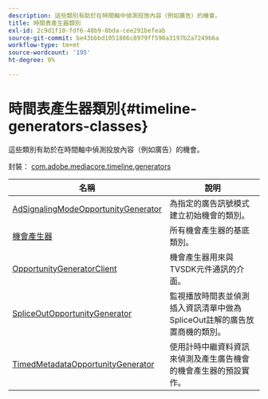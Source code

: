 ```yaml
---
description: 這些類別有助於在時間軸中偵測投放內容（例如廣告）的機會。
title: 時間表產生器類別
exl-id: 2c9d1f10-fdf6-48b9-8bda-cee291befeab
source-git-commit: be43bbbd1051886c8979ff590a3197b2a7249b6a
workflow-type: tm+mt
source-wordcount: '195'
ht-degree: 0%

---
```


# 時間表產生器類別{#timeline-generators-classes}

這些類別有助於在時間軸中偵測投放內容（例如廣告）的機會。

封裝： [com.adobe.mediacore.timeline.generators](https://help.adobe.com/en_US/primetime/api/psdk/asdoc-dhls_1.4/com/adobe/mediacore/timeline/generators/package-detail.html)

| 名稱 | 說明 |
|---|---|
| [AdSignalingModeOpportunityGenerator](https://help.adobe.com/en_US/primetime/api/psdk/asdoc-dhls_1.4/com/adobe/mediacore/timeline/generators/AdSignalingModeOpportunityGenerator.html) | 為指定的廣告訊號模式建立初始機會的類別。 |
| [機會產生器](https://help.adobe.com/en_US/primetime/api/psdk/asdoc-dhls_1.4/com/adobe/mediacore/timeline/generators/OpportunityGenerator.html) | 所有機會產生器的基底類別。 |
| [OpportunityGeneratorClient](https://help.adobe.com/en_US/primetime/api/psdk/asdoc-dhls_1.4/com/adobe/mediacore/timeline/generators/OpportunityGeneratorClient.html) | 機會產生器用來與TVSDK元件通訊的介面。 |
| [SpliceOutOpportunityGenerator](https://help.adobe.com/en_US/primetime/api/psdk/asdoc-dhls_1.4/com/adobe/mediacore/timeline/generators/SpliceOutOpportunityGenerator.html) | 監視播放時間表並偵測插入資訊清單中做為SpliceOut註解的廣告放置商機的類別。 |
| [TimedMetadataOpportunityGenerator](https://help.adobe.com/en_US/primetime/api/psdk/asdoc-dhls_1.4/com/adobe/mediacore/timeline/generators/TimedMetadataOpportunityGenerator.html) | 使用計時中繼資料資訊來偵測及產生廣告機會的機會產生器的預設實作。 |
